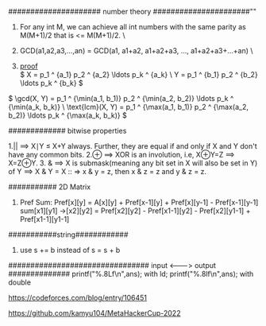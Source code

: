 


##################### number theory ######################""
1. For any int M, we can achieve all int numbers with the same parity as M(M+1)/2 that is <= M(M+1)/2.  \
2. GCD(a1,a2,a3,…,an) = GCD(a1, a1+a2, a1+a2+a3, …, a1+a2+a3+…+an)  \

3. [proof](https://math.stackexchange.com/questions/904519/gcd-and-lcm-from-prime-factorization-proof) \
$ X = p_1 ^ {a_1} p_2 ^ {a_2} \ldots p_k ^ {a_k} \\
  Y = p_1 ^ {b_1} p_2 ^ {b_2} \ldots p_k ^ {b_k}
$

$
\gcd(X, Y) = p_1 ^ {\min(a_1, b_1)} p_2 ^ {\min(a_2, b_2)} \ldots p_k ^ {\min(a_k, b_k)} \\
\text{lcm}(X, Y) = p_1 ^ {\max(a_1, b_1)} p_2 ^ {\max(a_2, b_2)} \ldots p_k ^ {\max(a_k, b_k)}
$



############# bitwise properties

1.||  ==>  X∣Y ≤ X+Y always. Further, they are equal if and only if X and Y don't have any common bits.
2.⊕  ==>  XOR is an involution, i.e, X⊕Y=Z ==> X=Z⊕Y.
3. &  ==>  X is submask(meaning any bit set in X will also be set in Y)  of Y ==> X & Y = X  :: => x & y = z, then x & z = z and y & z = z.


########### 2D Matrix

1. Pref Sum:
    Pref[x][y] = A[x][y] + Pref[x-1][y] + Pref[x][y-1] - Pref[x-1][y-1]
    sum[x1][y1] ->[x2][y2] = Pref[x2][y2] - Pref[x1-1][y2] - Pref[x2][y1-1] + Pref[x1-1][y1-1]



###########string############
1. use s += b instead of s = s + b


################################ input <---> output ##############
printf("%.8Lf\n",ans); with ld;     printf("%.8lf\n",ans);  with double



https://codeforces.com/blog/entry/106451

https://github.com/kamyu104/MetaHackerCup-2022
    